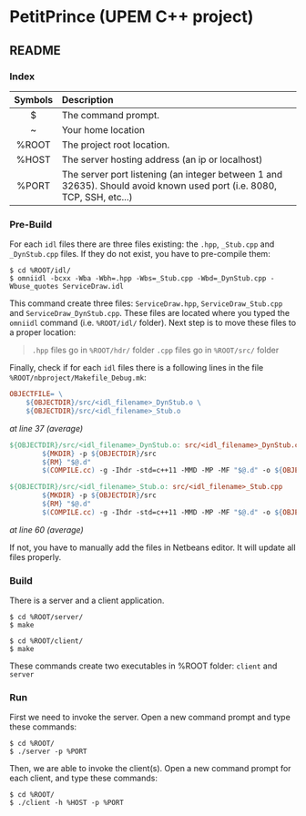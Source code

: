 PetitPrince (UPEM C++ project)
=========================
## README

### Index

Symbols|Description
:----:|:----------
$|The command prompt.
~|Your home location
%ROOT|The project root location.
%HOST|The server hosting address (an ip or localhost)
%PORT|The server port listening (an integer between 1 and 32635). Should avoid known used port (i.e. 8080, TCP, SSH, etc...)


### Pre-Build

For each `idl` files there are three files existing: the `.hpp`, `_Stub.cpp` and `_DynStub.cpp` files.
If they do not exist, you have to pre-compile them:

```shell
$ cd %ROOT/idl/
$ omniidl -bcxx -Wba -Wbh=.hpp -Wbs=_Stub.cpp -Wbd=_DynStub.cpp -Wbuse_quotes ServiceDraw.idl
```
This command create three files: `ServiceDraw.hpp`, `ServiceDraw_Stub.cpp` and `ServiceDraw_DynStub.cpp`.
These files are located where you typed the `omniidl` command (i.e. `%ROOT/idl/` folder).
Next step is to move these files to a proper location:
> `.hpp` files go in `%ROOT/hdr/` folder 
> `.cpp` files go in `%ROOT/src/` folder

Finally, check if for each `idl` files there is a following lines in the file `%ROOT/nbproject/Makefile_Debug.mk`:
```Makefile
OBJECTFILE= \
    ${OBJECTDIR}/src/<idl_filename>_DynStub.o \
    ${OBJECTDIR}/src/<idl_filename>_Stub.o
```
*at line 37 (average)*

```Makefile
${OBJECTDIR}/src/<idl_filename>_DynStub.o: src/<idl_filename>_DynStub.cpp
        ${MKDIR} -p ${OBJECTDIR}/src
        ${RM} "$@.d"
        $(COMPILE.cc) -g -Ihdr -std=c++11 -MMD -MP -MF "$@.d" -o ${OBJECTDIR}/src/<idl_filename>_DynStub.o src/<idl_filename>_DynStub.cpp

${OBJECTDIR}/src/<idl_filename>_Stub.o: src/<idl_filename>_Stub.cpp
        ${MKDIR} -p ${OBJECTDIR}/src
        ${RM} "$@.d"
        $(COMPILE.cc) -g -Ihdr -std=c++11 -MMD -MP -MF "$@.d" -o ${OBJECTDIR}/src/<idl_filename>_Stub.o src/<idl_filename>_Stub.cpp
```
*at line 60 (average)*

If not, you have to manually add the files in Netbeans editor.
It will update all files properly.


### Build

There is a server and a client application.

```shell
$ cd %ROOT/server/
$ make

$ cd %ROOT/client/
$ make
```

These commands create two executables in %ROOT folder: `client` and `server`

### Run

First we need to invoke the server.
Open a new command prompt and type these commands:

```shell
$ cd %ROOT/
$ ./server -p %PORT
```

Then, we are able to invoke the client(s).
Open a new command prompt for each client, and type these commands:

```shell
$ cd %ROOT/
$ ./client -h %HOST -p %PORT
```
